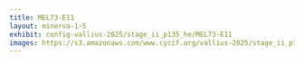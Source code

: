 ```yaml
---
title: MEL73-E11
layout: minerva-1-5
exhibit: config-vallius-2025/stage_ii_p135_he/MEL73-E11
images: https://s3.amazonaws.com/www.cycif.org/vallius-2025/stage_ii_p135_he/MEL73-E11
---
```

